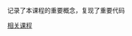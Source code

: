 记录了本课程的重要概念，复现了重要代码  

[相关课程](https://www.bilibili.com/video/BV1Yb411L7ak?p=5&spm_id_from=pageDriver&vd_source=4b75b13c678ed297c8d0ed42e806f46b)  
